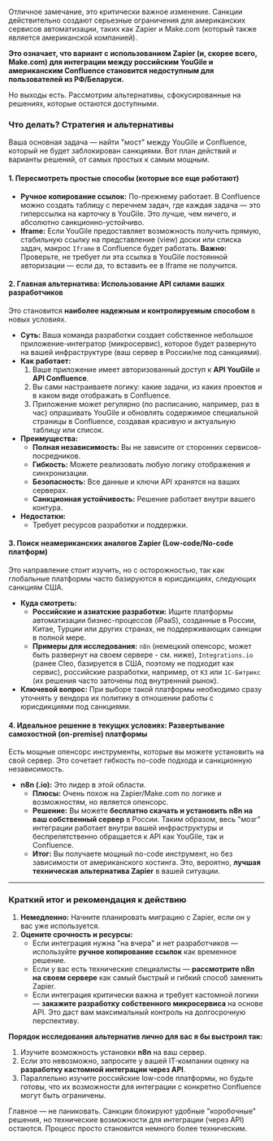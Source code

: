 Отличное замечание, это критически важное изменение. Санкции действительно создают серьезные ограничения для американских сервисов автоматизации, таких как Zapier и Make.com (который также является американской компанией).

**Это означает, что вариант с использованием Zapier (и, скорее всего, Make.com) для интеграции между российским YouGile и американским Confluence становится недоступным для пользователей из РФ/Беларуси.**

Но выходы есть. Рассмотрим альтернативы, сфокусированные на решениях, которые остаются доступными.

### Что делать? Стратегия и альтернативы

Ваша основная задача — найти "мост" между YouGile и Confluence, который не будет заблокирован санкциями. Вот план действий и варианты решений, от самых простых к самым мощным.

#### 1. Пересмотреть простые способы (которые все еще работают)

*   **Ручное копирование ссылок:** По-прежнему работает. В Confluence можно создать таблицу с перечнем задач, где каждая задача — это гиперссылка на карточку в YouGile. Это лучше, чем ничего, и абсолютно санкционно-устойчиво.
*   **Iframe:** Если YouGile предоставляет возможность получить прямую, стабильную ссылку на представление (view) доски или списка задач, макрос `Iframe` в Confluence будет работать. **Важно:** Проверьте, не требует ли эта ссылка в YouGile постоянной авторизации — если да, то вставить ее в Iframe не получится.

#### 2. **Главная альтернатива: Использование API силами ваших разработчиков**

Это становится **наиболее надежным и контролируемым способом** в новых условиях.

*   **Суть:** Ваша команда разработки создает собственное небольшое приложение-интегратор (микросервис), которое будет развернуто на вашей инфраструктуре (ваш сервер в России/не под санкциями).
*   **Как работает:**
    1.  Ваше приложение имеет авторизованный доступ к **API YouGile** и **API Confluence**.
    2.  Вы сами настраиваете логику: какие задачи, из каких проектов и в каком виде отображать в Confluence.
    3.  Приложение может регулярно (по расписанию, например, раз в час) опрашивать YouGile и обновлять содержимое специальной страницы в Confluence, создавая красивую и актуальную таблицу или список.
*   **Преимущества:**
    *   **Полная независимость:** Вы не зависите от сторонних сервисов-посредников.
    *   **Гибкость:** Можете реализовать любую логику отображения и синхронизации.
    *   **Безопасность:** Все данные и ключи API хранятся на ваших серверах.
    *   **Санкционная устойчивость:** Решение работает внутри вашего контура.
*   **Недостатки:**
    *   Требует ресурсов разработки и поддержки.

#### 3. Поиск неамериканских аналогов Zapier (Low-code/No-code платформ)

Это направление стоит изучить, но с осторожностью, так как глобальные платформы часто базируются в юрисдикциях, следующих санкциям США.

*   **Куда смотреть:**
    *   **Российские и азиатские разработки:** Ищите платформы автоматизации бизнес-процессов (iPaaS), созданные в России, Китае, Турции или других странах, не поддерживающих санкции в полной мере.
    *   **Примеры для исследования:** `n8n` (немецкий опенсорс, может быть развернут на своем сервере - см. ниже), `Integrations.io` (ранее Cleo, базируется в США, поэтому не подходит как сервис), российские разработки, например, от `К3` или `1С-Битрикс` (их решения часто заточены под внутренний рынок).
*   **Ключевой вопрос:** При выборе такой платформы необходимо сразу уточнять у вендора их политику в отношении работы с юрисдикциями под санкциями.

#### 4. **Идеальное решение в текущих условиях: Развертывание самохостной (on-premise) платформы**

Есть мощные опенсорс инструменты, которые вы можете установить на свой сервер. Это сочетает гибкость no-code подхода и санкционную независимость.

*   **n8n (.io):** Это лидер в этой области.
    *   **Плюсы:** Очень похож на Zapier/Make.com по логике и возможностям, но является опенсорс.
    *   **Решение:** Вы можете **бесплатно скачать и установить n8n на ваш собственный сервер** в России. Таким образом, весь "мозг" интеграции работает внутри вашей инфраструктуры и беспрепятственно обращается к API как YouGile, так и Confluence.
    *   **Итог:** Вы получаете мощный no-code инструмент, но без зависимости от американского хостинга. Это, вероятно, **лучшая техническая альтернатива Zapier** в вашей ситуации.

---

### Краткий итог и рекомендация к действию

1.  **Немедленно:** Начните планировать миграцию с Zapier, если он у вас уже используется.
2.  **Оцените срочность и ресурсы:**
    *   Если интеграция нужна "на вчера" и нет разработчиков — используйте **ручное копирование ссылок** как временное решение.
    *   Если у вас есть технические специалисты — **рассмотрите n8n на своем сервере** как самый быстрый и гибкий способ заменить Zapier.
    *   Если интеграция критически важна и требует кастомной логики — **закажите разработку собственного микросервиса** на основе API. Это даст вам максимальный контроль на долгосрочную перспективу.

**Порядок исследования альтернатив лично для вас я бы выстроил так:**
1.  Изучите возможность установки **n8n** на ваш сервер.
2.  Если это невозможно, запросите у вашей IT-компании оценку на **разработку кастомной интеграции через API**.
3.  Параллельно изучите российские low-code платформы, но будьте готовы, что их возможности для интеграции с конкретно Confluence могут быть ограничены.

Главное — не паниковать. Санкции блокируют удобные "коробочные" решения, но технические возможности для интеграции (через API) остаются. Процесс просто становится немного более техническим.
<!--stackedit_data:
eyJoaXN0b3J5IjpbMTE4NjUyNDY0XX0=
-->